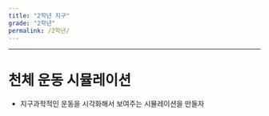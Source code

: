 ```yaml
---
title: "2학년 지구"
grade: "2학년"
permalink: /2학년/
---
```


---

# 천체 운동 시뮬레이션

- 지구과학적인 운동을 시각화해서 보여주는 시뮬레이션을 만들자
